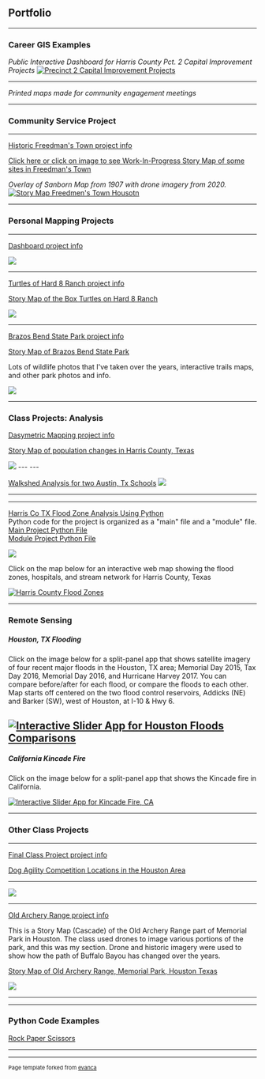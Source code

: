 ## Portfolio

---
### Career GIS Examples

<!--<br><br> -->
<i>Public Interactive Dashboard for Harris County Pct. 2 Capital Improvement Projects</i>
[![Precinct 2 Capital Improvement Projects](images/hcp2Screenshot.JPG)](https://www.arcgis.com/apps/dashboards/80f49c148f0d4eedaf3b2064134c206d)
<!-- <img src="images/hcp2Screenshot.JPG?raw=true"/> --> 

---

<i>Printed maps made for community engagement meetings</i>
<!-- <img src="images/Channelview.JPG?raw=true"/> -->  
<!-- <img src="images/NorthShore.JPG?raw=true"/> -->
---
### Community Service Project

---

[Historic Freedman's Town project info](/ftinfo)

<!-- <br><br> -->
<!-- <a href="https://feliciawhalen.maps.arcgis.com/apps/View/index.html?appid=7c3bb460f7224bc28dbca06a9cec4e74">Interactive map of some sites in Freedman's Town</a> -->
 <a href="https://arcg.is/1Hjnaf0">Click here or click on image to see Work-In-Progress Story Map of some sites in Freedman's Town</a>        

<i>Overlay of Sanborn Map from 1907 with drone imagery from 2020.</i>     
[![Story Map Freedmen's Town Housotn](images/SanbornOverlayPhoto.JPG)](https://arcg.is/1Hjnaf0)
<!-- <img src="images/SanbornOverlayPhoto.JPG?raw=true"/> -->

---    

### Personal Mapping Projects
---

[Dashboard project info](/dashboard)


<img src="images/Dashboard.jpg?raw=true"/>

---
[Turtles of Hard 8 Ranch project info](/turtles)

<a href="https://storymaps.arcgis.com/stories/bf2c07b699eb43d1ac1fbb6937d97b3f">Story Map of the Box Turtles on Hard 8 Ranch</a> 

<img src="images/turtleHeatMap.jpg?raw=true"/>

---
[Brazos Bend State Park project info](/bbspdata)

<a href="https://storymaps.arcgis.com/stories/d190d1a1af5c4ee1bd21aa052c251f35">Story Map of Brazos Bend State Park</a> 

Lots of wildlife photos that I've taken over the years, interactive trails maps, and other park photos and info. 

<img src="images/bbbsp2.jpg?raw=true"/>

---

### Class Projects: Analysis

[Dasymetric Mapping project info](/dasymd)



<a href="https://storymaps.arcgis.com/stories/0c9534f559e74555b303baa57f1c0f51">Story Map of population changes in Harris County, Texas</a> 


<img src="images/pop_19.jpg?raw=true"/>
---
---

[Walkshed Analysis for two Austin, Tx Schools](/pdf/Walksheds.pdf)
<img src="images/RidgetopWalkshed.jpg?raw=true"/>


---

---
[Harris Co TX Flood Zone Analysis Using Python](/pdf/ProjReportHarrisFlooding.pdf)     
Python code for the project is organized as a "main" file and a "module" file.    
[Main Project Python File](https://github.com/F-Whalen/python/blob/main/main5653project.py)    
[Module Project Python File](https://github.com/F-Whalen/python/blob/main/module5653project.py)


<img src="images/FloodZones.jpg?raw=true"/>


Click on the map below for an interactive web map showing the flood zones, hospitals, 
and stream network for Harris County, Texas    

[![Harris County Flood Zones](images/FloodWebMap.jpg)](https://feliciawhalen.maps.arcgis.com/apps/instant/minimalist/index.html?appid=ac6eff5df1a4460b98c188ff6d702654)    

---
### Remote Sensing     

##### Houston, TX Flooding

Click on the image below for a split-panel app that shows satellite imagery of four recent major floods in the Houston, TX area; Memorial Day 2015, Tax Day 2016, Memorial Day 2016, and Hurricane Harvey 2017. You can compare before/after for each flood, or compare the floods to each other. Map starts off centered on the two flood control reservoirs, Addicks (NE) and Barker (SW), west of Houston, at I-10 & Hwy 6.

[![Interactive Slider App for Houston Floods Comparisons](images/GEEFloodMapApp.jpg)](https://fwhalenou.users.earthengine.app/view/major-houston-floods-2015-2017)
---

##### California Kincade Fire

Click on the image below for a split-panel app that shows the Kincade fire in California.

[![Interactive Slider App for Kincade Fire, CA](images/GEEFireMap.jpg)](https://fwhalenou.users.earthengine.app/view/kincade-fire-california)


---

### Other Class Projects

---

[Final Class Project project info](/gisc1411)


[Dog Agility Competition Locations in the Houston Area](/pdf/project1411.pdf)

         
  ---     
  

  
  
      
      


<!-- "Oliver" -->
<img src="images/projexppProj.jpg?raw=true"/>
<!-- (photo credit: Tom Bridge) -->

---

  [Old Archery Range project info](/oar)
  
  This is a Story Map (Cascade) of the Old Archery Range part of Memorial Park in Houston. 
  The class used drones to image various portions of the park, and this was my section. 
  Drone and historic imagery were used to show how the path of Buffalo Bayou has changed over
  the years.     
  
  <a href="https://www.arcgis.com/apps/Cascade/index.html?appid=e1f4b71d37b845639d96deb3bf22c990">Story Map of Old Archery Range, Memorial Park, Houston Texas</a>     
  
  <img src="images/oar.jpg?raw+true"/>
  
<!--  [Project 2 Title](/pdf/sample_presentation.pdf) -->
<!--  <img src="images/dummy_thumbnail.jpg?raw=true"/> -->

---
<!--  [Project 3 Title](http://example.com/) -->
<!--  <img src="images/dummy_thumbnail.jpg?raw=true"/> -->

---

### Python Code Examples 

 [Rock Paper Scissors](https://github.com/F-Whalen/python/blob/main/RockPaperScissors.py) 
<!--  - [Project 2 Title](http://example.com/) -->
<!--  - [Project 3 Title](http://example.com/) -->
<!--  - [Project 4 Title](http://example.com/) -->
<!--  - [Project 5 Title](http://example.com/) -->

---

<!-- hummers_video -->
<!-- <img src="images/img_0842.mov?raw=true">  -->


---
<p style="font-size:11px">Page template forked from <a href="https://github.com/evanca/quick-portfolio">evanca</a></p>
<!-- Remove above link if you don't want to attibute -->
